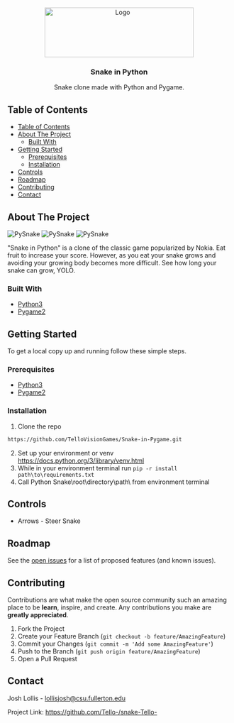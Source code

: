 
<!-- PROJECT LOGO -->
<br />
<p align="center">
  <a href="https://github.com/mshafae-spring-2021/snake-Tello-">
    <img src="https://github.com/mshafae-spring-2021/snake-Tello-/blob/main/logo.png" alt="Logo" width="336" height="112 ">
  </a>

  <h3 align="center">Snake in Python</h3>

  <p align="center">
    Snake clone made with Python and Pygame.    
</p>



<!-- TABLE OF CONTENTS -->
## Table of Contents

- [Table of Contents](#table-of-contents)
- [About The Project](#about-the-project)
  - [Built With](#built-with)
- [Getting Started](#getting-started)
  - [Prerequisites](#prerequisites)
  - [Installation](#installation)
- [Controls](#controls)
- [Roadmap](#roadmap)
- [Contributing](#contributing)
- [Contact](#contact)



<!-- ABOUT THE PROJECT -->
## About The Project

![PySnake][product-screenshot]
![PySnake][product-screenshot2]
![PySnake][product-screenshot3]

"Snake in Python" is a clone of the classic game popularized by Nokia. Eat fruit to increase your score. However, as you eat your snake grows and avoiding your growing body becomes more difficult. See how long your snake can grow, YOLO.


### Built With

* [Python3](https://www.python.org/downloads/)
* [Pygame2](https://www.pygame.org/news)



<!-- GETTING STARTED -->
## Getting Started

To get a local copy up and running follow these simple steps.

### Prerequisites

* [Python3](https://www.python.org/downloads/)
* [Pygame2](https://www.pygame.org/news)

### Installation
 
1. Clone the repo
```sh
https://github.com/TelloVisionGames/Snake-in-Pygame.git
```
2. Set up your environment or venv https://docs.python.org/3/library/venv.html
3. While in your environment terminal run ``` pip -r install path\to\requirements.txt ```
4. Call Python Snake\root\directory\path\ from environment terminal

<!-- CONTROLS -->
## Controls
* Arrows - Steer Snake

<!-- ROADMAP -->
## Roadmap

See the [open issues](https://github.com/mshafae-spring-2021/snake-Tello-/issues) for a list of proposed features (and known issues).



<!-- CONTRIBUTING -->
## Contributing

Contributions are what make the open source community such an amazing place to be **learn**, inspire, and create. Any contributions you make are **greatly appreciated**.

1. Fork the Project
2. Create your Feature Branch (`git checkout -b feature/AmazingFeature`)
3. Commit your Changes (`git commit -m 'Add some AmazingFeature'`)
4. Push to the Branch (`git push origin feature/AmazingFeature`)
5. Open a Pull Request



<!-- CONTACT -->
## Contact

Josh Lollis - lollisjosh@csu.fullerton.edu

Project Link: https://github.com/Tello-/snake-Tello-



<!-- MARKDOWN LINKS & IMAGES -->
<!-- https://www.markdownguide.org/basic-syntax/#reference-style-links -->


[product-screenshot]: https://github.com/mshafae-spring-2021/snake-Tello-/blob/main/splash_screenshot.PNG
[product-screenshot2]: https://github.com/mshafae-spring-2021/snake-Tello-/blob/main/play_screenshot.PNG
[product-screenshot3]: https://github.com/mshafae-spring-2021/snake-Tello-/blob/main/play_screenshot2.PNG
